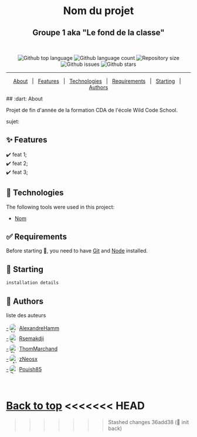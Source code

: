 <h1 align="center">Nom du projet</h1>
<h2 align="center">Groupe 1 aka "Le fond de la classe"</h2>
<br>

<p align="center">
  <img alt="Github top language" src="https://img.shields.io/github/languages/top/WildCodeSchool/2023-11-wns-bleu-g1?color=56BEB8">

  <img alt="Github language count" src="https://img.shields.io/github/languages/count/WildCodeSchool/2023-11-wns-bleu-g1?color=56BEB8">

  <img alt="Repository size" src="https://img.shields.io/github/repo-size/WildCodeSchool/2023-11-wns-bleu-g1?color=56BEB8">

  <img alt="Github issues" src="https://img.shields.io/github/issues/WildCodeSchool/2023-11-wns-bleu-g1?color=56BEB8" />

  <!-- <img alt="Github forks" src="https://img.shields.io/github/forks/WildCodeSchool/2023-11-wns-bleu-g1?color=56BEB8" /> -->

  <img alt="Github stars" src="https://img.shields.io/github/stars/WildCodeSchool/2023-11-wns-bleu-g1?color=56BEB8" />
</p>

---

<p align="center">
  <a href="#dart-about">About</a> &#xa0; | &#xa0; 
  <a href="#sparkles-features">Features</a> &#xa0; | &#xa0;
  <a href="#rocket-technologies">Technologies</a> &#xa0; | &#xa0;
  <a href="#white_check_mark-requirements">Requirements</a> &#xa0; | &#xa0;
  <a href="#checkered_flag-starting">Starting</a> &#xa0; | &#xa0;
  <a href="#authors">Authors</a>
</p>
## :dart: About

Projet de fin d'année de la formation CDA de l'école Wild Code School.

sujet:

## :sparkles: Features

:heavy_check_mark: feat 1;\
:heavy_check_mark: feat 2;\
:heavy_check_mark: feat 3;

## :rocket: Technologies

The following tools were used in this project:

- [Nom](lien)

## :white_check_mark: Requirements

Before starting :checkered_flag:, you need to have [Git](https://git-scm.com) and [Node](https://nodejs.org/en/) installed.

## :checkered_flag: Starting

```bash
installation details
```


## :busts_in_silhouette: Authors

liste des auteurs

<a href="https://github.com/AlexandreHamm" style="display: flex; align-items: center; margin: 3px 0"> - <img src="https://avatars.githubusercontent.com/u/81152973?v=4" alt="AlexandreHamm-avatar" style="height: 25px; margin: 0 2px; border-radius: 50%"/>AlexandreHamm </a>
<a href="https://github.com/Rsemakdji" style="display: flex; align-items: center; margin: 3px 0"> - <img src="https://avatars.githubusercontent.com/u/77302746?v=4" alt="Rsemakdji-avatar" style="height: 25px; margin: 0 2px; border-radius: 50%"/>Rsemakdji </a>
<a href="https://github.com/ThomMarchand" style="display: flex; align-items: center; margin: 3px 0"> - <img src="https://avatars.githubusercontent.com/u/115934120?v=4" alt="ThomMarchand-avatar" style="height: 25px; margin: 0 2px; border-radius: 50%"/>ThomMarchand </a>
<a href="https://github.com/zNeosx" style="display: flex; align-items: center; margin: 3px 0"> - <img src="https://avatars.githubusercontent.com/u/74994806?v=4" alt="zNeosx-avatar" style="height: 25px; margin: 0 2px; border-radius: 50%"/>zNeosx </a>
<a href="https://github.com/Pouish85" style="display: flex; align-items: center; margin: 3px 0"> - <img src="https://avatars.githubusercontent.com/u/60059601?v=4" alt="Pouish85-avatar" style="height: 25px; margin: 0 2px; border-radius: 50%"/>Pouish85 </a>

&#xa0;

<a href="#top">Back to top</a>
<<<<<<< HEAD
=======

> > > > > > > Stashed changes
>>>>>>> 36add38 (:tada: init back)
